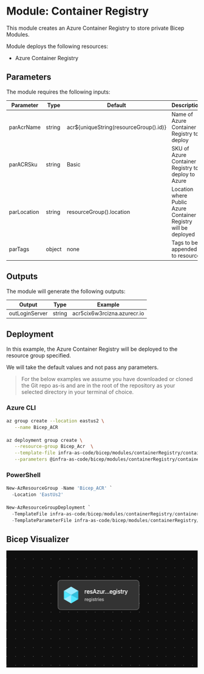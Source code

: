 # Module: Container Registry

This module creates an Azure Container Registry to store private Bicep Modules.

Module deploys the following resources:

- Azure Container Registry

## Parameters

The module requires the following inputs:

 Parameter | Type | Default | Description | Requirement | Example
----------- | ---- | ------- |----------- | ----------- | -------
 parAcrName | string | acr${uniqueString(resourceGroup().id)} | Name of Azure Container Registry to deploy | 5-50 char | acr5cix6w3rcizn
 parACRSku | string | Basic | SKU of Azure Container Registry to deploy to Azure | Basic or Standard or Premium | Basic
 parLocation | string | resourceGroup().location | Location where Public Azure Container Registry will be deployed | Valid Azure Region | eastus2
 parTags | object | none | Tags to be appended to resource | none | {"Environment" : "Development"}

## Outputs

The module will generate the following outputs:

Output | Type | Example
------ | ---- | --------
outLoginServer | string | acr5cix6w3rcizna.azurecr.io

## Deployment

In this example, the Azure Container Registry will be deployed to the resource group specified.

We will take the default values and not pass any parameters.

> For the below examples we assume you have downloaded or cloned the Git repo as-is and are in the root of the repository as your selected directory in your terminal of choice.

### Azure CLI

```bash
az group create --location eastus2 \
   --name Bicep_ACR

az deployment group create \
   --resource-group Bicep_Acr  \
   --template-file infra-as-code/bicep/modules/containerRegistry/containerRegistry.bicep \
   --parameters @infra-as-code/bicep/modules/containerRegistry/containerRegistry.parameters.example.json
```

### PowerShell

```powershell
New-AzResourceGroup -Name 'Bicep_ACR' `
  -Location 'EastUs2'
  
New-AzResourceGroupDeployment `
  -TemplateFile infra-as-code/bicep/modules/containerRegistry/containerRegistry.bicep `
  -TemplateParameterFile infra-as-code/bicep/modules/containerRegistry/containerRegistry.parameters.example.json
```

## Bicep Visualizer

![Bicep Visualizer](media/bicepVisualizer.png "Bicep Visualizer")